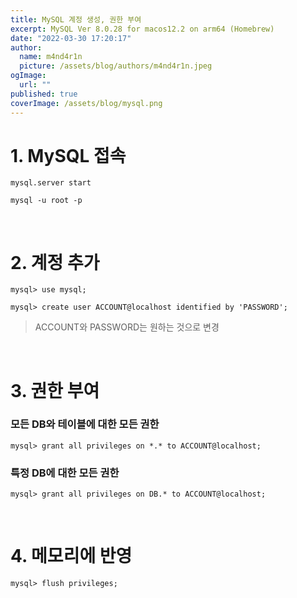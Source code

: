 ```yaml
---
title: MySQL 계정 생성, 권한 부여
excerpt: MySQL Ver 8.0.28 for macos12.2 on arm64 (Homebrew)
date: "2022-03-30 17:20:17"
author:
  name: m4nd4r1n
  picture: /assets/blog/authors/m4nd4r1n.jpeg
ogImage:
  url: ""
published: true
coverImage: /assets/blog/mysql.png
---
```


# 1. MySQL 접속

```shell
mysql.server start
```

```shell
mysql -u root -p
```

<br>

# 2. 계정 추가

```shell
mysql> use mysql;
```

```shell
mysql> create user ACCOUNT@localhost identified by 'PASSWORD';
```

> ACCOUNT와 PASSWORD는 원하는 것으로 변경

<br>

# 3. 권한 부여

### 모든 DB와 테이블에 대한 모든 권한

```shell
mysql> grant all privileges on *.* to ACCOUNT@localhost;
```

### 특정 DB에 대한 모든 권한

```shell
mysql> grant all privileges on DB.* to ACCOUNT@localhost;
```

<br>

# 4. 메모리에 반영

```shell
mysql> flush privileges;
```
